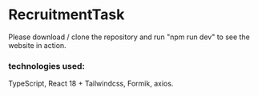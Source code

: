 # RecruitmentTask

Please download / clone the repository and run "npm run dev" to see the website in action.

### technologies used:
TypeScript, React 18 + Tailwindcss, Formik, axios.
